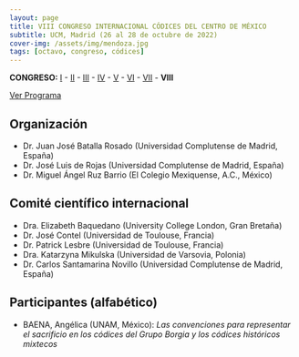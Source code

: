 ```yaml
---
layout: page
title: VIII CONGRESO INTERNACIONAL CÓDICES DEL CENTRO DE MÉXICO
subtitle: UCM, Madrid (26 al 28 de octubre de 2022)
cover-img: /assets/img/mendoza.jpg
tags: [octavo, congreso, códices]
---
```


**CONGRESO:** [I](/congresos/codices/i) - [II](/congresos/codices/ii) - [III](/congresos/codices/iii) - [IV](/congresos/codices/iv) - [V](/congresos/codices/v) - [VI](/congresos/codices/vi) - [VII](/congresos/codices/vii) - **VIII**

[Ver Programa](/congresos/codices/viii/docs/VIII-Congreso-2022.pdf)


## Organización

 - Dr. Juan José Batalla Rosado (Universidad Complutense de Madrid, España)
 - Dr. José Luis de Rojas (Universidad Complutense de Madrid, España)
 - Dr. Miguel Ángel Ruz Barrio (El Colegio Mexiquense, A.C., México)


## Comité científico internacional

- Dra. Elizabeth Baquedano (University College London, Gran Bretaña)
- Dr. José Contel (Universidad de Toulouse, Francia)
- Dr. Patrick Lesbre (Universidad de Toulouse, Francia)
- Dra. Katarzyna Mikulska (Universidad de Varsovia, Polonia)
- Dr. Carlos Santamarina Novillo (Universidad Complutense de Madrid, España)


## Participantes (alfabético)

- BAENA, Angélica (UNAM, México): *Las convenciones para representar el sacrificio en los códices del Grupo Borgia y los códices históricos mixtecos*
